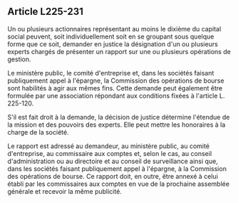 Article L225-231
----
Un ou plusieurs actionnaires représentant au moins le dixième du capital social
peuvent, soit individuellement soit en se groupant sous quelque forme que ce
soit, demander en justice la désignation d'un ou plusieurs experts chargés de
présenter un rapport sur une ou plusieurs opérations de gestion.

Le ministère public, le comité d'entreprise et, dans les sociétés faisant
publiquement appel à l'épargne, la Commission des opérations de bourse sont
habilités à agir aux mêmes fins. Cette demande peut également être formulée par
une association répondant aux conditions fixées à l'article L. 225-120.

S'il est fait droit à la demande, la décision de justice détermine l'étendue de
la mission et des pouvoirs des experts. Elle peut mettre les honoraires à la
charge de la société.

Le rapport est adressé au demandeur, au ministère public, au comité
d'entreprise, au commissaire aux comptes et, selon le cas, au conseil
d'administration ou au directoire et au conseil de surveillance ainsi que, dans
les sociétés faisant publiquement appel à l'épargne, à la Commission des
opérations de bourse. Ce rapport doit, en outre, être annexé à celui établi par
les commissaires aux comptes en vue de la prochaine assemblée générale et
recevoir la même publicité.
